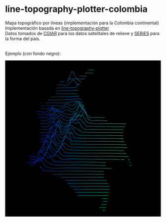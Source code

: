 # line-topography-plotter-colombia
Mapa topográfico por líneas (implementación para la Colombia continental) <br>
Implementación basada en [line-topography-plotter](https://github.com/sjaquemate/line-topography-plotter/)<br>
Datos tomados de [CGIAR](http://srtm.csi.cgiar.org/) para los datos satelitales de relieve y [SERiES](https://sites.google.com/site/seriescol/shapes) para la forma del país. <br><br>

Ejemplo (con fondo negro): 

![alt text](https://github.com/cazdlt/line-topography-plotter/blob/master/plot3.png)


